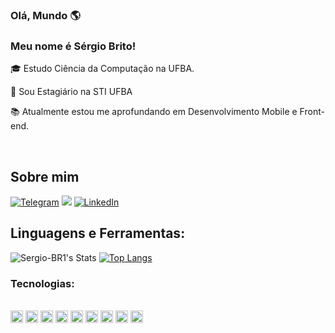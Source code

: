 ### Olá, Mundo 🌎

### Meu nome é Sérgio Brito!

 

:mortar_board: Estudo Ciência da Computação na UFBA.

:construction_worker: Sou Estagiário na STI UFBA

:books: Atualmente estou me aprofundando em Desenvolvimento Mobile e Front-end.

<br>

## Sobre mim

[![Telegram](https://img.shields.io/badge/-TELEGRAM-2CA5E0?style=for-the-badge&logo=telegram&logoColor=white)](https://t.me/Sergio_Brito)
<a href="mailto:mariosbps@ufba.br"><img src="https://img.shields.io/badge/gmail-%23DD0031.svg?&style=for-the-badge&logo=gmail&logoColor=white"/></a>
[![LinkedIn](https://img.shields.io/badge/-LINKEDIN-0077B5?style=for-the-badge&logo=linkedin&logoColor=white)](https://www.linkedin.com/in/sergio-programador)


## Linguagens e Ferramentas:
![Sergio-BR1's Stats](https://github-readme-stats.vercel.app/api?username=Sergio-BR1&theme=jolly&show_icons=true&hide_border=false&count_private=true)
[![Top Langs](https://github-readme-stats.vercel.app/api/top-langs/?username=Sergio-BR1&layout=compact&theme=jolly&show)](https://github.com/Sergio-BR1/github-readme-stats)


### Tecnologias:
<div style="display: inline_block"><br>
 <code><img height= "20"src= "https://img.shields.io/badge/C%2B%2B-00599C?style=for-the-badge&logo=c%2B%2B&logoColor=white"></code>
 <code><img height= "20"src= "https://img.shields.io/badge/Python-3776AB?style=for-the-badge&logo=python&logoColor=white"></code>
 <code><img height= "20"src= "https://img.shields.io/badge/swift-F54A2A?style=for-the-badge&logo=swift&logoColor=white"></code>
 <code><img height= "20"src= "https://img.shields.io/badge/laravel-%23FF2D20.svg?style=for-the-badge&logo=laravel&logoColor=white"></code>
 <code><img height= "20"src= "https://img.shields.io/badge/html5-%23E34F26.svg?style=for-the-badge&logo=html5&logoColor=white"></code>
 <code><img height= "20"src= "https://img.shields.io/badge/css3-%231572B6.svg?style=for-the-badge&logo=css3&logoColor=white"></code>
 <code><img height= "20"src= "https://img.shields.io/badge/bootstrap-%238511FA.svg?style=for-the-badge&logo=bootstrap&logoColor=white"></code>
 <code><img height= "20"src= "https://img.shields.io/badge/git-%23F05033.svg?style=for-the-badge&logo=git&logoColor=white"></code>
 <code><img height= "20"src= "https://img.shields.io/badge/react_native-%2320232a.svg?style=for-the-badge&logo=react&logoColor=white"></code>
</div>
<br>





